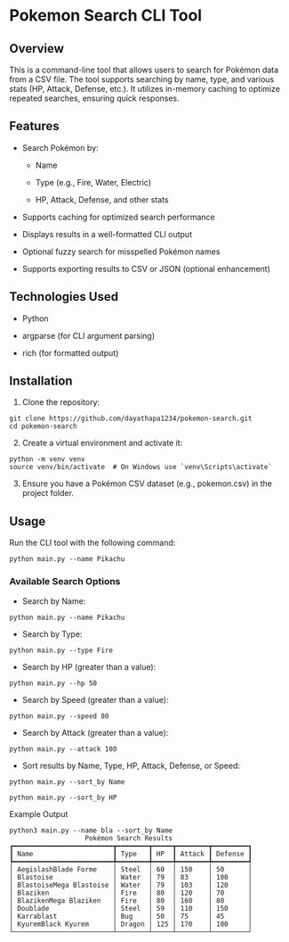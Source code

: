 # Pokemon Search CLI Tool

## Overview

This is a command-line tool that allows users to search for Pokémon data from a CSV file. The tool supports searching by name, type, and various stats (HP, Attack, Defense, etc.). It utilizes in-memory caching to optimize repeated searches, ensuring quick responses.

## Features

* Search Pokémon by:

    * Name

    * Type (e.g., Fire, Water, Electric)

    * HP, Attack, Defense, and other stats

* Supports caching for optimized search performance

* Displays results in a well-formatted CLI output

* Optional fuzzy search for misspelled Pokémon names

* Supports exporting results to CSV or JSON (optional enhancement)

## Technologies Used

* Python

* argparse (for CLI argument parsing)

* rich (for formatted output)

## Installation

1. Clone the repository:

```
git clone https://github.com/dayathapa1234/pokemon-search.git
cd pokemon-search
```

2. Create a virtual environment and activate it:

```
python -m venv venv
source venv/bin/activate  # On Windows use `venv\Scripts\activate`
```

3. Ensure you have a Pokémon CSV dataset (e.g., pokemon.csv) in the project folder.

## Usage

Run the CLI tool with the following command:
```
python main.py --name Pikachu
```
### Available Search Options

* Search by Name:
```
python main.py --name Pikachu
```
* Search by Type:
```
python main.py --type Fire
```
* Search by HP (greater than a value):
```
python main.py --hp 50
```
* Search by Speed (greater than a value):
```
python main.py --speed 80
```
* Search by Attack (greater than a value):
```
python main.py --attack 100
```
* Sort results by Name, Type, HP, Attack, Defense, or Speed:
```
python main.py --sort_by Name

python main.py --sort_by HP
```
Example Output
```
python3 main.py --name bla --sort_by Name
                   Pokémon Search Results                    
┏━━━━━━━━━━━━━━━━━━━━━━━━━┳━━━━━━━━┳━━━━━┳━━━━━━━━┳━━━━━━━━━┓
┃ Name                    ┃ Type   ┃ HP  ┃ Attack ┃ Defense ┃
┡━━━━━━━━━━━━━━━━━━━━━━━━━╇━━━━━━━━╇━━━━━╇━━━━━━━━╇━━━━━━━━━┩
│ AegislashBlade Forme    │ Steel  │ 60  │ 150    │ 50      │
│ Blastoise               │ Water  │ 79  │ 83     │ 100     │
│ BlastoiseMega Blastoise │ Water  │ 79  │ 103    │ 120     │
│ Blaziken                │ Fire   │ 80  │ 120    │ 70      │
│ BlazikenMega Blaziken   │ Fire   │ 80  │ 160    │ 80      │
│ Doublade                │ Steel  │ 59  │ 110    │ 150     │
│ Karrablast              │ Bug    │ 50  │ 75     │ 45      │
│ KyuremBlack Kyurem      │ Dragon │ 125 │ 170    │ 100     │
└─────────────────────────┴────────┴─────┴────────┴─────────┘
```
